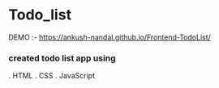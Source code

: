 # Todo_list
DEMO :- https://ankush-nandal.github.io/Frontend-TodoList/


### created todo list app using 
. HTML
. CSS
. JavaScript
